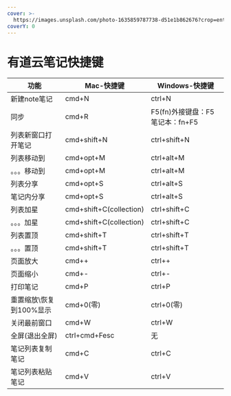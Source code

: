 ```yaml
---
cover: >-
  https://images.unsplash.com/photo-1635859787738-d51e1b862676?crop=entropy&cs=srgb&fm=jpg&ixid=MnwxOTcwMjR8MHwxfHJhbmRvbXx8fHx8fHx8fDE2MzU5MzI1NzA&ixlib=rb-1.2.1&q=85
coverY: 0
---
```


# 有道云笔记快捷键



| 功能             | Mac-快捷键                 | Windows-快捷键            |
| -------------- | ----------------------- | ---------------------- |
| 新建note笔记       | cmd+N                   | ctrl+N                 |
| 同步             | cmd+R                   | F5(fn)外接键盘：F5笔记本：fn+F5 |
| 列表新窗口打开笔记      | cmd+shift+N             | ctrl+shift+N           |
| 列表移动到          | cmd+opt+M               | ctrl+alt+M             |
| 。。。移动到         | cmd+opt+M               | ctrl+alt+M             |
| 列表分享           | cmd+opt+S               | ctrl+alt+S             |
| 笔记内分享          | cmd+opt+S               | ctrl+alt+S             |
| 列表加星           | cmd+shift+C(collection) | ctrl+shift+C           |
| 。。。加星          | cmd+shift+C(collection) | ctrl+shift+C           |
| 列表置顶           | cmd+shift+T             | ctrl+shift+T           |
| 。。。置顶          | cmd+shift+T             | ctrl+shift+T           |
| 页面放大           | cmd++                   | ctrl++                 |
| 页面缩小           | cmd+-                   | ctrl+-                 |
| 打印笔记           | cmd+P                   | ctrl+P                 |
| 重置缩放\恢复到100%显示 | cmd+0(零)                | ctrl+0(零)              |
|  关闭最前窗口        | cmd+W                   | ctrl+W                 |
| 全屏(退出全屏)       | ctrl+cmd+Fesc           | 无                      |
| 笔记列表复制笔记       | cmd+C                   | ctrl+C                 |
| 笔记列表粘贴笔记       |  cmd+V                  | ctrl+V                 |

